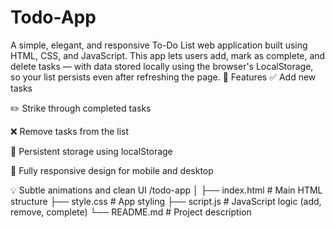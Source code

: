 # Todo-App
A simple, elegant, and responsive To-Do List web application built using HTML, CSS, and JavaScript. This app lets users add, mark as complete, and delete tasks — with data stored locally using the browser's LocalStorage, so your list persists even after refreshing the page.
🚀 Features
✅ Add new tasks

✏️ Strike through completed tasks

❌ Remove tasks from the list

💾 Persistent storage using localStorage

📱 Fully responsive design for mobile and desktop

💡 Subtle animations and clean UI
/todo-app
│
├── index.html       # Main HTML structure
├── style.css        # App styling
├── script.js        # JavaScript logic (add, remove, complete)
└── README.md        # Project description
